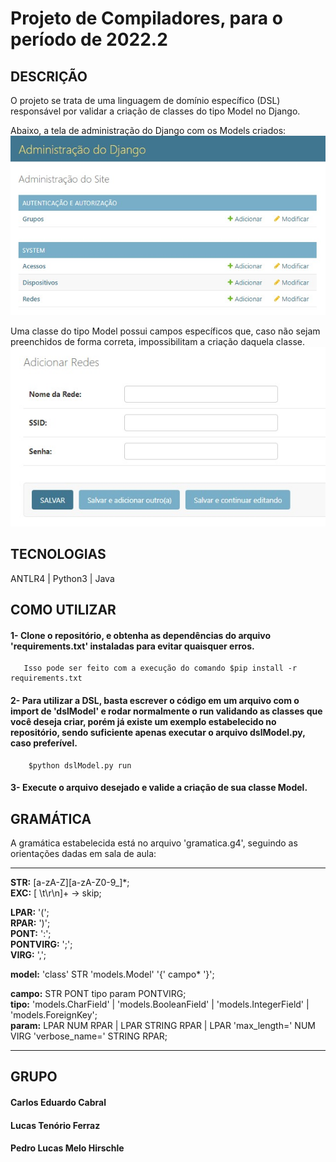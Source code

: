 # Projeto de Compiladores, para o período de 2022.2

## DESCRIÇÃO
O projeto se trata de uma linguagem de domínio específico (DSL) responsável por validar a criação de classes do tipo Model no Django.                              

Abaixo, a tela de administração do Django com os Models criados:
![Exemplo de criação dos Models em Django](modelExemplo2.jpeg)

Uma classe do tipo Model possui campos específicos que, caso não sejam preenchidos de forma correta, impossibilitam a criação daquela classe.   
![Exemplo de criação dos Models em Django](modelExemplo1.jpeg)


## TECNOLOGIAS
ANTLR4 | Python3 | Java

## COMO UTILIZAR
#### **1-**  Clone o repositório, e obtenha as dependências do arquivo 'requirements.txt' instaladas para evitar quaisquer erros.       
       Isso pode ser feito com a execução do comando $pip install -r requirements.txt       
#### **2-**  Para utilizar a DSL, basta escrever o código em um arquivo com o import de 'dslModel' e rodar normalmente o run validando as classes que você deseja                    criar, porém já existe um exemplo estabelecido no repositório, sendo suficiente apenas executar o arquivo dslModel.py, caso preferível.          
        $python dslModel.py run   
#### **3-**  Execute o arquivo desejado e valide a criação de sua classe Model.

## GRAMÁTICA
A gramática estabelecida está no arquivo 'gramatica.g4', seguindo as orientações dadas em sala de aula:        

--------------------------------------------------------------------------------------------------      
**STR:** [a-zA-Z][a-zA-Z0-9_]*;      
**EXC:** [ \t\r\n]+ -> skip;      
     
**LPAR:** '(';     
**RPAR:** ')';    
**PONT:** ':';    
**PONTVIRG:** ';';     
**VIRG:** ',';     
      
**model:** 'class' STR 'models.Model' '{' campo* '}';       
       
**campo:** STR PONT tipo param PONTVIRG;         
**tipo:** 'models.CharField'  | 'models.BooleanField' | 'models.IntegerField' | 'models.ForeignKey';       
**param:** LPAR NUM RPAR | LPAR STRING RPAR | LPAR 'max_length=' NUM VIRG 'verbose_name=' STRING RPAR;        

--------------------------------------------------------------------------------------------------
      
## GRUPO
#### Carlos Eduardo Cabral     
#### Lucas Tenório Ferraz     
#### Pedro Lucas Melo Hirschle      
